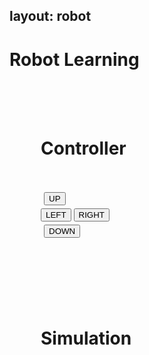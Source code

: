 layout: robot
---

# Robot Learning

<div class="container" style="">
  <div id="div1" class="shadow" style="padding: 50px; ">
    <h1>Controller</h1>
    <div style="padding: 15px"></div>
    <div>
      <div style="padding: 5px;">
        <button class="ControlB" onclick="up()">UP</button>
      </div>
      <div>
        <button class="ControlB" onclick="left()">LEFT</button>
        <button class="ControlB" onclick="right()">RIGHT</button>
      </div>
      <div style="padding: 5px;">
        <button class="ControlB" onclick="down()">DOWN</button>
      </div>
    </div>
  </div>
  <div id="div2" class="shadow" style="padding: 50px;">
    <h1>Simulation</h1>
    <div style="padding: 25px">
      <canvas id="sim" width="250" height="250" style="background: white;">
      </canvas>
    </div>
  </div>
</div>

<script>
var sim = document.getElementById("sim");
var ctx = sim.getContext("2d");
var canvasWidth = sim.width;
var canvasHeight = sim.height;
var squareSize = 50;
var squareX = canvasWidth - squareSize;
var squareY = 0;
var barX1 = 100;
var barY1 = 100;
var barY2 = 50;
var barY3 = 0;
var barY4 = 200;
squareX = 0;
squareY = 0;

function draw() {
  ctx.clearRect(0, 0, canvasWidth, canvasHeight);
  ctx.beginPath();
  ctx.fillStyle = "rgb(0, 0, 0)";
  ctx.fillRect(squareX, squareY, squareSize, squareSize);
  ctx.fill();
  ctx.closePath();

  ctx.beginPath();
  ctx.fillStyle = "rgb(255, 0, 0)";
  ctx.fillRect(barX1, barY1, 50, 50);
  ctx.fillRect(barX1, barY2, 50, 50);
  ctx.fillRect(barX1, barY3, 50, 50);
  ctx.fillRect(barX1, barY4, 50, 50);
  ctx.fill();
  ctx.closePath();
  
  ctx.beginPath();
  ctx.fillStyle = "yellow";
  ctx.arc(225, 225, 10, 0, 2 * Math.PI);
  ctx.fill();
  ctx.closePath();
}

function collide() {
  if (squareX == barX1 && squareY == barY1) {
    squareX = 0;
    squareY = 0;
  }
  if (squareX == barX1 && squareY == barY2) {
    squareX = 0;
    squareY = 0;
  }
  if (squareX == barX1 && squareY == barY3) {
    squareX = 0;
    squareY = 0;
  }
  if (squareX == barX1 && squareY == barY4) {
    squareX = 0;
    squareY = 0;
  }
}


...
function win() {
    if (squareX == 200 && squareY == 200) {
        let person = prompt("Please enter your name to get credit for the level");
        console.log(person); // Print the entered name to the console.

        fetch('https://playgroundproject.duckdns.org/api/leaderboard', {
            method: 'POST',
            body: JSON.stringify({
                name: person,
                level: 'Level 1'
            }),
            headers: {
                'Content-Type': 'application/json'
            }
        })
        .then(response => {
            console.log(response);
            fetch('https://playgroundproject.duckdns.org/api/leaderboard')
            .then(response => response.json())
            .then(data => console.log(data));
        })
        .catch(error => {
            console.error(error);
        });
    }
}
function right() {
  squareX += squareSize;
  // Check if the square hits the right wall
  if (squareX + squareSize > canvasWidth) {
    squareX = canvasWidth - squareSize;
  }
    win();
    collide();
}

function left() {
  squareX -= squareSize;
  // Check if the square hits the left wall
  if (squareX < 0) {
    squareX = 0;
  }
  win();
  collide();
}

function up() {
  squareY -= squareSize;
  // Check if the square hits the top wall
  if (squareY < 0) {
    squareY = 0;
  }
  win();
  collide();
}

function down() {
  squareY += squareSize;
  // Check if the square hits the bottom wall
  if (squareY + squareSize > canvasHeight) {
    squareY = canvasHeight - squareSize;
  }
  win();
  collide();
}

setInterval(draw, 10);

</script>
